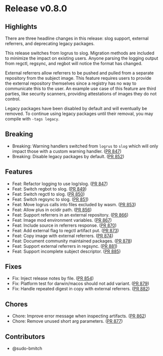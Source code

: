 # Release v0.8.0

## Highlights

There are three headline changes in this release: slog support, external referrers, and deprecating legacy packages.

This release switches from logrus to slog.
Migration methods are included to minimize the impact on existing users.
Anyone parsing the logging output from regctl, regsync, and regbot will notice the format has changed.

External referrers allow referrers to be pushed and pulled from a separate repository from the subject image.
This feature requires users to provide the external repository themselves since a registry has no way to communicate this to the user.
An example use case of this feature are third parties, like security scanners, providing attestations of images they do not control.

Legacy packages have been disabled by default and will eventually be removed.
To continue using legacy packages until their removal, you may compile with `-tags legacy`.

## Breaking

- Breaking: Warning handlers switched from `logrus` to `slog` which will only impact those with a custom warning handler. ([PR 847][pr-847])
- Breaking: Disable legacy packages by default. ([PR 852][pr-852])

## Features

- Feat: Refactor logging to use log/slog. ([PR 847][pr-847])
- Feat: Switch regbot to slog. ([PR 849][pr-849])
- Feat: Switch regctl to slog. ([PR 850][pr-850])
- Feat: Switch regsync to slog. ([PR 851][pr-851])
- Feat: Move logrus calls into files excluded by wasm. ([PR 853][pr-853])
- Feat: Allow plus in ocidir path. ([PR 856][pr-856])
- Feat: Support referrers in an external repository. ([PR 866][pr-866])
- Feat: Image mod environment variables. ([PR 867][pr-867])
- Feat: Include source in referrers response. ([PR 870][pr-870])
- Feat: Add external flag to regctl artifact put. ([PR 873][pr-873])
- Feat: Copy image with external referrers. ([PR 874][pr-874])
- Feat: Document community maintained packages. ([PR 878][pr-878])
- Feat: Support external referrers in regsync. ([PR 881][pr-881])
- Feat: Support incomplete subject descriptor. ([PR 885][pr-885])

## Fixes

- Fix: Inject release notes by file. ([PR 854][pr-854])
- Fix: Platform test for darwin/macos should not add variant. ([PR 879][pr-879])
- Fix: Handle repeated digest in copy with external referrers. ([PR 882][pr-882])

## Chores

- Chore: Improve error message when inspecting artifacts. ([PR 862][pr-862])
- Chore: Remove unused short arg parameters. ([PR 877][pr-877])

## Contributors

- @sudo-bmitch

[pr-847]: https://github.com/regclient/regclient/pull/847
[pr-849]: https://github.com/regclient/regclient/pull/849
[pr-850]: https://github.com/regclient/regclient/pull/850
[pr-851]: https://github.com/regclient/regclient/pull/851
[pr-852]: https://github.com/regclient/regclient/pull/852
[pr-853]: https://github.com/regclient/regclient/pull/853
[pr-854]: https://github.com/regclient/regclient/pull/854
[pr-856]: https://github.com/regclient/regclient/pull/856
[pr-862]: https://github.com/regclient/regclient/pull/862
[pr-866]: https://github.com/regclient/regclient/pull/866
[pr-867]: https://github.com/regclient/regclient/pull/867
[pr-870]: https://github.com/regclient/regclient/pull/870
[pr-873]: https://github.com/regclient/regclient/pull/873
[pr-874]: https://github.com/regclient/regclient/pull/874
[pr-877]: https://github.com/regclient/regclient/pull/877
[pr-878]: https://github.com/regclient/regclient/pull/878
[pr-879]: https://github.com/regclient/regclient/pull/879
[pr-881]: https://github.com/regclient/regclient/pull/881
[pr-882]: https://github.com/regclient/regclient/pull/882
[pr-885]: https://github.com/regclient/regclient/pull/885
